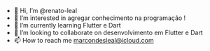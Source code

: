 - 👋 Hi, I’m @renato-leal
- 👀 I’m interested in  agregar  conhecimento na  programação !
- 🌱 I’m currently learning  Flutter  e Dart    
- 💞️ I’m looking to collaborate on  desenvolvimento  em  Flutter e Dart
- 📫 How to reach me  marcondesleal@icloud.com
  
<!--- 
renato-leal/renato-leal is a ✨ special ✨ repository because its `README.md` (this file) appears on your GitHub profile. 
You can click the Preview link to take a look at your changes.  
--->    
